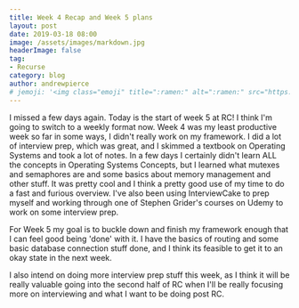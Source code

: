 ```yaml
---
title: Week 4 Recap and Week 5 plans
layout: post
date: 2019-03-18 08:00
image: /assets/images/markdown.jpg
headerImage: false
tag:
- Recurse
category: blog
author: andrewpierce
# jemoji: '<img class="emoji" title=":ramen:" alt=":ramen:" src="https://assets.github.com/images/icons/emoji/unicode/1f35c.png" height="20" width="20" align="absmiddle">'
---
```


I missed a few days again. Today is the start of week 5 at RC! I think I'm going
to switch to a weekly format now. Week 4 was my least productive week so far in some
ways, I didn't really work on my framework. I did a lot of interview prep, which was
great, and I skimmed a textbook on Operating Systems and took a lot of notes.
In a few days I certainly didn't learn ALL the concepts in Operating Systems Concepts,
but I learned what mutexes and semaphores are and some basics about memory management
and other stuff. It was pretty cool and I think a pretty good use of my time to do
a fast and furious overview. I've also been using InterviewCake to prep myself and
working through one of Stephen Grider's courses on Udemy to work on some interview prep.

For Week 5 my goal is to buckle down and finish my framework enough that I can feel
good being 'done' with it. I have the basics of routing and some basic database
connection stuff done, and I think its feasible to get it to an okay state in the next
week.

I also intend on doing more interview prep stuff this week, as I think it will be
really valuable going into the second half of RC when I'll be really focusing more on
interviewing and what I want to be doing post RC. 
